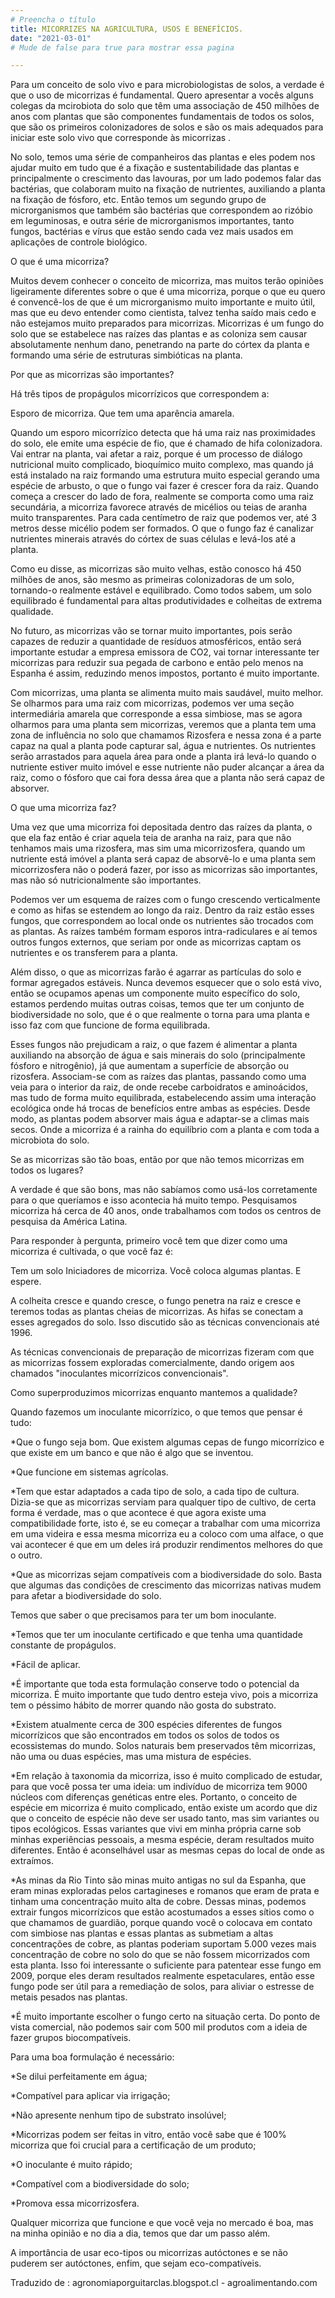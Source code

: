```yaml
---
# Preencha o título
title: MICORRIZES NA AGRICULTURA, USOS E BENEFÍCIOS.
date: "2021-03-01"
# Mude de false para true para mostrar essa pagina

--- 
```

Para um conceito de solo vivo e para microbiologistas de solos, a verdade é que o uso de micorrizas é fundamental. Quero apresentar a vocês alguns colegas da mcirobiota do solo que têm uma associação de 450 milhões de anos com plantas que são componentes fundamentais de todos os solos, que são os primeiros colonizadores de solos e são os mais adequados para iniciar este solo vivo que corresponde às micorrizas .

 

No solo, temos uma série de companheiros das plantas e eles podem nos ajudar muito em tudo que é a fixação e sustentabilidade das plantas e principalmente o crescimento das lavouras, por um lado podemos falar das bactérias, que colaboram muito na fixação de nutrientes, auxiliando a planta na fixação de fósforo, etc. Então temos um segundo grupo de microrganismos que também são bactérias que correspondem ao rizóbio em leguminosas, e outra série de microrganismos importantes, tanto fungos, bactérias e vírus que estão sendo cada vez mais usados ​​em aplicações de controle biológico.



 

 

O que é uma micorriza?

Muitos devem conhecer o conceito de micorriza, mas muitos terão opiniões ligeiramente diferentes sobre o que é uma micorriza, porque o que eu quero é convencê-los de que é um microrganismo muito importante e muito útil, mas que eu devo entender como cientista, talvez tenha saído mais cedo e não estejamos muito preparados para micorrizas. Micorrizas é um fungo do solo que se estabelece nas raízes das plantas e as coloniza sem causar absolutamente nenhum dano, penetrando na parte do córtex da planta e formando uma série de estruturas simbióticas na planta.

 

Por que as micorrizas são importantes?

Há três tipos de propágulos micorrízicos que correspondem a:

 

Esporo de micorriza. Que tem uma aparência amarela.
 

 

 

Quando um esporo micorrízico detecta que há uma raiz nas proximidades do solo, ele emite uma espécie de fio, que é chamado de hifa colonizadora. Vai entrar na planta, vai afetar a raiz, porque é um processo de diálogo nutricional muito complicado, bioquímico muito complexo, mas quando já está instalado na raiz formando uma estrutura muito especial gerando uma espécie de arbusto, o que o fungo vai fazer é crescer fora da raiz. Quando começa a crescer do lado de fora, realmente se comporta como uma raiz secundária, a micorriza favorece através de micélios ou teias de aranha muito transparentes. Para cada centímetro de raiz que podemos ver, até 3 metros desse micélio podem ser formados. O que o fungo faz é canalizar nutrientes minerais através do córtex de suas células e levá-los até a planta.
 

 

 

Como eu disse, as micorrizas são muito velhas, estão conosco há 450 milhões de anos, são mesmo as primeiras colonizadoras de um solo,  tornando-o  realmente estável e equilibrado. Como todos sabem, um solo equilibrado é fundamental para altas produtividades e colheitas de extrema qualidade.
 

 

 

No futuro, as micorrizas vão se tornar muito importantes, pois serão capazes de reduzir a quantidade de resíduos atmosféricos, então será importante estudar a empresa emissora de CO2, vai tornar interessante ter micorrizas para reduzir sua pegada de carbono e então pelo menos na Espanha é assim, reduzindo menos impostos, portanto é muito importante.
 

 

 

Com micorrizas, uma planta se alimenta muito mais saudável, muito melhor. Se olharmos para uma raiz com micorrizas, podemos ver uma seção intermediária amarela que corresponde a essa simbiose, mas se agora olharmos para uma planta sem micorrizas, veremos que a planta tem uma zona de influência no solo que chamamos  Rizosfera e nessa zona é a parte capaz na qual a planta pode capturar sal, água e nutrientes. Os nutrientes serão arrastados para aquela área para onde a planta irá levá-lo quando o nutriente estiver muito imóvel e esse nutriente não puder alcançar a área da raiz, como o fósforo que cai fora dessa área que a planta não será capaz de absorver.
 

 

 

O que uma micorriza faz?

 

Uma vez que uma micorriza foi depositada dentro das raízes da planta, o que ela faz então é criar aquela teia de aranha na raiz, para que não tenhamos mais uma rizosfera, mas sim uma micorrizosfera, quando um nutriente está imóvel a planta será capaz de absorvê-lo e uma planta sem micorrizosfera não o poderá fazer, por isso as micorrizas são importantes, mas não só nutricionalmente são importantes.
 

 

 

Podemos ver um esquema de raízes com o fungo crescendo verticalmente e como as hifas se estendem ao longo da raiz. Dentro da raiz estão esses fungos, que correspondem ao local onde os nutrientes são trocados com as plantas. As raízes também formam esporos intra-radiculares e aí temos outros fungos externos, que seriam por onde as micorrizas captam os nutrientes e os transferem para a planta.
 

 

 

Além disso, o que as micorrizas farão é agarrar as partículas do solo e formar agregados estáveis. Nunca devemos esquecer que o solo está vivo, então se ocupamos apenas um componente muito específico do solo, estamos perdendo muitas outras coisas, temos que ter um conjunto de biodiversidade no solo, que é o que realmente o torna para uma planta e isso faz com que funcione de forma equilibrada.
 

 

 


Esses fungos não prejudicam a raiz, o que fazem é alimentar a planta auxiliando na absorção de água e sais minerais do solo (principalmente fósforo e nitrogênio), já que aumentam a superfície de absorção ou rizosfera. Associam-se com as raízes das plantas, passando como uma veia  para o interior da raiz, de onde recebe carboidratos e aminoácidos, mas tudo de forma muito equilibrada, estabelecendo assim uma interação ecológica onde há trocas de benefícios entre ambas as espécies. Desde modo, as plantas podem absorver mais água e adaptar-se a climas mais secos. Onde a micorriza é a rainha do equilíbrio com a planta e com toda a microbiota do solo.
 

 

Se as micorrizas são tão boas, então por que não temos micorrizas em todos os lugares?

A verdade é que são bons, mas não sabíamos como usá-los corretamente para o que queríamos e isso acontecia há muito tempo. Pesquisamos micorriza há cerca de 40 anos, onde trabalhamos com todos os centros de pesquisa da América Latina.

Para responder à pergunta, primeiro você tem que dizer como uma micorriza é cultivada, o que você faz é:

 

Tem um solo
Iniciadores de micorriza.
Você coloca algumas plantas. E espere.
 

 

A colheita cresce e quando cresce, o fungo penetra na raiz e cresce e teremos todas as plantas cheias de micorrizas. As hifas se conectam a esses agregados do solo. Isso discutido são as técnicas convencionais até 1996.

As técnicas convencionais de preparação de micorrizas fizeram com que as micorrizas fossem exploradas comercialmente, dando origem aos chamados "inoculantes micorrízicos convencionais". 
 



 

Como superproduzimos micorrizas enquanto mantemos a qualidade?

Quando fazemos um inoculante micorrízico, o que temos que pensar é tudo:

 

 

*Que o fungo seja bom. Que existem algumas cepas de fungo micorrízico e que existe em um banco e que não é algo que se inventou.
 

 

 

*Que funcione em sistemas agrícolas.
 

 

 

*Tem que estar adaptados a cada tipo de solo, a cada tipo de cultura. Dizia-se que as micorrizas serviam para qualquer tipo de cultivo, de certa forma é verdade, mas o que acontece é que agora existe uma compatibilidade forte, isto é, se eu começar a trabalhar com uma micorriza em uma videira e essa mesma micorriza eu a  coloco com uma alface, o que vai acontecer é que em um deles irá produzir rendimentos melhores do que o outro.
 

 

 

*Que as micorrizas sejam compatíveis com a biodiversidade do solo. Basta que algumas das condições de crescimento das micorrizas nativas mudem para afetar a biodiversidade do solo.
 

 

Temos que saber o que precisamos para ter um bom inoculante.

 

 

*Temos que ter um inoculante certificado e que tenha uma quantidade constante de propágulos.
 

 

 

*Fácil de aplicar. 
 

 

 

*É importante que toda esta formulação conserve todo o potencial da micorriza. É muito importante que tudo dentro esteja vivo, pois a micorriza tem o péssimo hábito de morrer quando não gosta do substrato.
 

 

 

*Existem atualmente cerca de 300 espécies diferentes de fungos micorrízicos que são encontrados em todos os solos de todos os ecossistemas do mundo. Solos naturais bem preservados têm micorrizas, não uma ou duas espécies, mas uma mistura de espécies.
 

 

 

*Em relação à taxonomia da micorriza, isso é muito complicado de estudar, para que você possa ter uma ideia: um indivíduo de micorriza tem 9000 núcleos com diferenças genéticas entre eles. Portanto, o conceito de espécie em micorriza é muito complicado, então existe um acordo que diz que o conceito de espécie não deve ser usado tanto, mas sim variantes ou tipos ecológicos. Essas variantes que vivi em minha própria carne sob minhas experiências pessoais, a mesma espécie, deram resultados muito diferentes. Então é aconselhável usar as mesmas cepas do local de onde as extraímos.
 

 

 

*As minas da Rio Tinto são minas muito antigas no sul da Espanha, que eram minas exploradas pelos cartagineses e romanos que eram  de prata e tinham uma concentração muito alta de cobre. Dessas minas, podemos extrair fungos micorrízicos que estão acostumados a esses sítios como o que chamamos de guardião, porque quando você o colocava em contato com simbiose nas plantas e essas plantas as submetiam a altas concentrações de cobre, as plantas poderiam suportam 5.000 vezes mais concentração de cobre no solo do que se não fossem micorrizados com esta planta. Isso foi interessante o suficiente para patentear esse fungo em 2009, porque eles deram resultados realmente espetaculares, então esse fungo pode ser útil para a remediação de solos, para aliviar o estresse de metais pesados ​​nas plantas.
 

 

 

*É muito importante escolher o fungo certo na situação certa. Do ponto de vista comercial, não podemos sair com 500 mil produtos com a ideia de fazer grupos biocompatíveis.
 

 


 

Para uma boa formulação é necessário:

 

*Se dilui perfeitamente em água;

*Compatível para aplicar via irrigação;

*Não apresente nenhum tipo de substrato insolúvel;

*Micorrizas podem ser feitas in vitro, então você sabe que é 100% micorriza que foi crucial para a certificação de um produto;

*O inoculante é muito rápido;

*Compatível com a biodiversidade do solo;

*Promova essa micorrizosfera.
 

 

Qualquer micorriza que funcione e que você veja no mercado é boa, mas na minha opinião e no dia a dia, temos que dar um passo além.

A importância de usar eco-tipos  ou micorrizas autóctones e se não puderem ser autóctones, enfim, que sejam eco-compatíveis. 



 

 

 

Traduzido de : agronomiaporguitarclas.blogspot.cl - agroalimentando.com